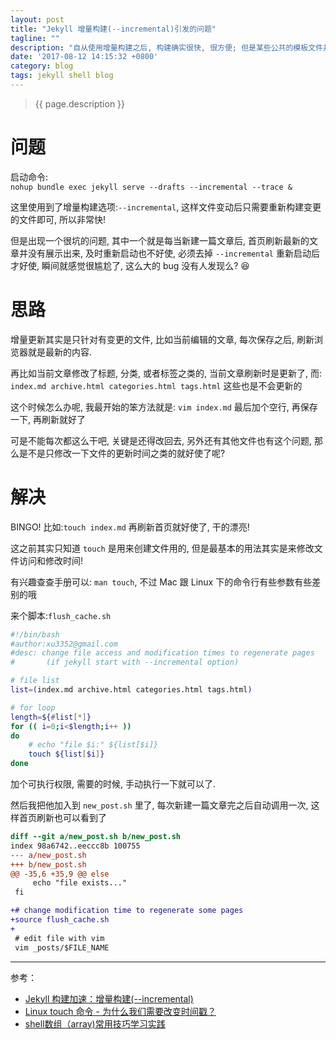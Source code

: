 ```yaml
---
layout: post
title: "Jekyll 增量构建(--incremental)引发的问题"
tagline: ""
description: "自从使用增量构建之后, 构建确实很快, 很方便; 但是某些公共的模板文件并不能一起更新, 比如: `index.md archive.html categories.html tags.html`，所以搞个触发构建的机制"
date: '2017-08-12 14:15:32 +0800'
category: blog
tags: jekyll shell blog
---
```

> {{ page.description }}

# 问题
启动命令:      
`nohup bundle exec jekyll serve --drafts --incremental --trace &`

这里使用到了增量构建选项:`--incremental`, 这样文件变动后只需要重新构建变更的文件即可, 所以非常快!

但是出现一个很坑的问题, 其中一个就是每当新建一篇文章后, 首页刷新最新的文章并没有展示出来, 及时重新启动也不好使, 必须去掉 `--incremental` 重新启动后才好使, 瞬间就感觉很尴尬了, 这么大的 bug 没有人发现么? 😆

# 思路
增量更新其实是只针对有变更的文件, 比如当前编辑的文章, 每次保存之后, 刷新浏览器就是最新的内容. 

再比如当前文章修改了标题, 分类, 或者标签之类的, 当前文章刷新时是更新了, 而:      
`index.md archive.html categories.html tags.html` 这些也是不会更新的

这个时候怎么办呢, 我最开始的笨方法就是: `vim index.md` 最后加个空行, 再保存一下, 再刷新就好了

可是不能每次都这么干吧, 关键是还得改回去, 另外还有其他文件也有这个问题, 那么是不是只修改一下文件的更新时间之类的就好使了呢?

# 解决
BINGO! 比如:`touch index.md` 再刷新首页就好使了, 干的漂亮! 

这之前其实只知道 `touch` 是用来创建文件用的, 但是最基本的用法其实是来修改文件访问和修改时间! 

有兴趣查查手册可以: `man touch`, 不过 Mac 跟 Linux 下的命令行有些参数有些差别的哦

来个脚本:`flush_cache.sh`
```bash
#!/bin/bash
#author:xu3352@gmail.com
#desc: change file access and modification times to regenerate pages 
#       (if jekyll start with --incremental option)

# file list
list=(index.md archive.html categories.html tags.html)

# for loop
length=${#list[*]}
for (( i=0;i<$length;i++ ))
do
    # echo "file $i:" ${list[$i]}
    touch ${list[$i]}
done
```

加个可执行权限, 需要的时候, 手动执行一下就可以了. 

然后我把他加入到 `new_post.sh` 里了, 每次新建一篇文章完之后自动调用一次, 这样首页刷新也可以看到了
```diff
diff --git a/new_post.sh b/new_post.sh
index 98a6742..eeccc8b 100755
--- a/new_post.sh
+++ b/new_post.sh
@@ -35,6 +35,9 @@ else
     echo "file exists..."
 fi

+# change modification time to regenerate some pages
+source flush_cache.sh
+
 # edit file with vim
 vim _posts/$FILE_NAME
```

---
参考：
- [Jekyll 构建加速：增量构建(--incremental)](https://xu3352.github.io/blog/2017/08/09/jekyll-build-accelerate)
- [Linux touch 命令 - 为什么我们需要改变时间戳？](https://linux.cn/article-2740-1.html)
- [shell数组（array)常用技巧学习实践](http://bbs.linuxtone.org/thread-5317-1-1.html)

